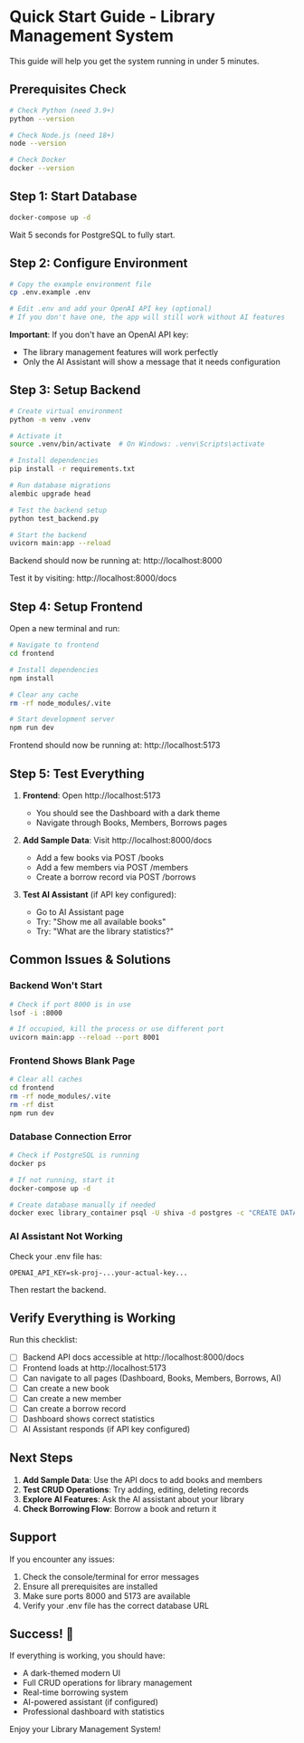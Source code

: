 # Quick Start Guide - Library Management System

This guide will help you get the system running in under 5 minutes.

## Prerequisites Check

```bash
# Check Python (need 3.9+)
python --version

# Check Node.js (need 18+)
node --version

# Check Docker
docker --version
```

## Step 1: Start Database

```bash
docker-compose up -d
```

Wait 5 seconds for PostgreSQL to fully start.

## Step 2: Configure Environment

```bash
# Copy the example environment file
cp .env.example .env

# Edit .env and add your OpenAI API key (optional)
# If you don't have one, the app will still work without AI features
```

**Important**: If you don't have an OpenAI API key:
- The library management features will work perfectly
- Only the AI Assistant will show a message that it needs configuration

## Step 3: Setup Backend

```bash
# Create virtual environment
python -m venv .venv

# Activate it
source .venv/bin/activate  # On Windows: .venv\Scripts\activate

# Install dependencies
pip install -r requirements.txt

# Run database migrations
alembic upgrade head

# Test the backend setup
python test_backend.py

# Start the backend
uvicorn main:app --reload
```

Backend should now be running at: http://localhost:8000

Test it by visiting: http://localhost:8000/docs

## Step 4: Setup Frontend

Open a new terminal and run:

```bash
# Navigate to frontend
cd frontend

# Install dependencies
npm install

# Clear any cache
rm -rf node_modules/.vite

# Start development server
npm run dev
```

Frontend should now be running at: http://localhost:5173

## Step 5: Test Everything

1. **Frontend**: Open http://localhost:5173
   - You should see the Dashboard with a dark theme
   - Navigate through Books, Members, Borrows pages

2. **Add Sample Data**: Visit http://localhost:8000/docs
   - Add a few books via POST /books
   - Add a few members via POST /members
   - Create a borrow record via POST /borrows

3. **Test AI Assistant** (if API key configured):
   - Go to AI Assistant page
   - Try: "Show me all available books"
   - Try: "What are the library statistics?"

## Common Issues & Solutions

### Backend Won't Start

```bash
# Check if port 8000 is in use
lsof -i :8000

# If occupied, kill the process or use different port
uvicorn main:app --reload --port 8001
```

### Frontend Shows Blank Page

```bash
# Clear all caches
cd frontend
rm -rf node_modules/.vite
rm -rf dist
npm run dev
```

### Database Connection Error

```bash
# Check if PostgreSQL is running
docker ps

# If not running, start it
docker-compose up -d

# Create database manually if needed
docker exec library_container psql -U shiva -d postgres -c "CREATE DATABASE library_db;"
```

### AI Assistant Not Working

Check your .env file has:
```
OPENAI_API_KEY=sk-proj-...your-actual-key...
```

Then restart the backend.

## Verify Everything is Working

Run this checklist:

- [ ] Backend API docs accessible at http://localhost:8000/docs
- [ ] Frontend loads at http://localhost:5173
- [ ] Can navigate to all pages (Dashboard, Books, Members, Borrows, AI)
- [ ] Can create a new book
- [ ] Can create a new member
- [ ] Can create a borrow record
- [ ] Dashboard shows correct statistics
- [ ] AI Assistant responds (if API key configured)

## Next Steps

1. **Add Sample Data**: Use the API docs to add books and members
2. **Test CRUD Operations**: Try adding, editing, deleting records
3. **Explore AI Features**: Ask the AI assistant about your library
4. **Check Borrowing Flow**: Borrow a book and return it

## Support

If you encounter any issues:

1. Check the console/terminal for error messages
2. Ensure all prerequisites are installed
3. Make sure ports 8000 and 5173 are available
4. Verify your .env file has the correct database URL

## Success! 🎉

If everything is working, you should have:
- A dark-themed modern UI
- Full CRUD operations for library management
- Real-time borrowing system
- AI-powered assistant (if configured)
- Professional dashboard with statistics

Enjoy your Library Management System!